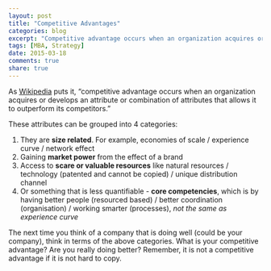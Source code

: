 ```yaml
---
layout: post
title: "Competitive Advantages"
categories: blog
excerpt: "Competitive advantage occurs when an organization acquires or develops an attribute or combination of attributes that allows it to outperform its competitors."
tags: [MBA, Strategy]
date: 2015-03-18
comments: true
share: true
---
```


As [Wikipedia](http://en.wikipedia.org/wiki/Competitive_advantage) puts it, “competitive advantage occurs when an organization acquires or develops an attribute or combination of attributes that allows it to outperform its competitors.”

These attributes can be grouped into 4 categories:

1. They are **size related**. For example, economies of scale / experience curve / network effect
2. Gaining **market power** from the effect of a brand
3. Access to **scare or valuable resources** like natural resources / technology (patented and cannot be copied) / unique distribution channel
4. Or something that is less quantifiable - **core competencies**, which is by having better people (resourced based) / better coordination (organisation) / working smarter (processes), *not the same as experience curve*

The next time you think of a company that is doing well (could be your company), think in terms of the above categories. What is your competitive advantage? Are you really doing better? Remember, it is not a competitive advantage if it is not hard to copy.
